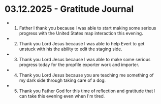 # 03.12.2025 - Gratitude Journal

- 1. Father I thank you because I was able to start making some serious progress with the United States map interaction this evening.
- 2. Thank you Lord Jesus because I was able to help Evert to get unstuck with his the ability to edit the staging side.
- 3. Thank you Lord Jesus because I was able to make some serious progress today for the propfile exporter work and importer.
- 4. Thank you Lord Jesus because you are teaching me something of my dark side through taking care of a dog.
- 5. Thank you Father God for this time of reflection and gratitude that I can take this evening even when I'm tired.
